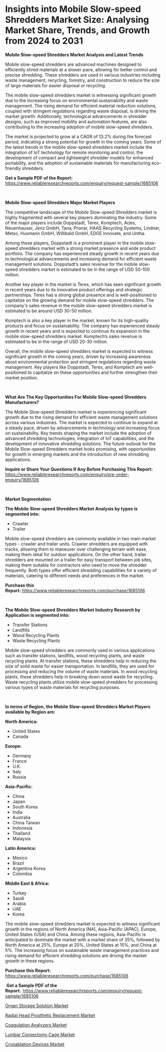 <p><h1>Insights into Mobile Slow-speed Shredders Market Size: Analysing Market Share, Trends, and Growth from 2024 to 2031</h1></p><p><strong>Mobile Slow-speed Shredders Market Analysis and Latest Trends</strong></p>
<p><p>Mobile slow-speed shredders are advanced machines designed to efficiently shred materials at a slower pace, allowing for better control and precise shredding. These shredders are used in various industries including waste management, recycling, forestry, and construction to reduce the size of large materials for easier disposal or recycling.</p><p>The mobile slow-speed shredders market is witnessing significant growth due to the increasing focus on environmental sustainability and waste management. The rising demand for efficient material reduction solutions, coupled with stringent regulations regarding waste disposal, is driving the market growth. Additionally, technological advancements in shredder designs, such as improved mobility and automation features, are also contributing to the increasing adoption of mobile slow-speed shredders.</p><p>The market is projected to grow at a CAGR of 13.2% during the forecast period, indicating a strong potential for growth in the coming years. Some of the latest trends in the mobile slow-speed shredders market include the integration of IoT technology for remote monitoring and control, the development of compact and lightweight shredder models for enhanced portability, and the adoption of sustainable materials for manufacturing eco-friendly shredders.</p></p>
<p><strong>Get a Sample PDF of the Report:&nbsp;</strong> <a href="https://www.reliableresearchreports.com/enquiry/request-sample/1685106">https://www.reliableresearchreports.com/enquiry/request-sample/1685106</a></p>
<p>&nbsp;</p>
<p><strong>Mobile Slow-speed Shredders Major Market Players</strong></p>
<p><p>The competitive landscape of the Mobile Slow-speed Shredders market is highly fragmented with several key players dominating the industry. Some of the major players include Doppstadt, Terex, Komptech, Arjes, Neuenhauser, Jenz GmbH, Tana, Pronar, HAAS Recycling Systems, Lindner, Metso, Husmann GmbH, Willibald GmbH, EDGE Innovate, and Untha.</p><p>Among these players, Doppstadt is a prominent player in the mobile slow-speed shredders market with a strong market presence and wide product portfolio. The company has experienced steady growth in recent years due to technological advancements and increasing demand for efficient waste management solutions. Doppstadt’s sales revenue for the mobile slow-speed shredders market is estimated to be in the range of USD 50-100 million.</p><p>Another key player in the market is Terex, which has seen significant growth in recent years due to its innovative product offerings and strategic partnerships. Terex has a strong global presence and is well-positioned to capitalize on the growing demand for mobile slow-speed shredders. The company's sales revenue in the mobile slow-speed shredders market is estimated to be around USD 30-50 million.</p><p>Komptech is also a key player in the market, known for its high-quality products and focus on sustainability. The company has experienced steady growth in recent years and is expected to continue its expansion in the mobile slow-speed shredders market. Komptech’s sales revenue is estimated to be in the range of USD 20-30 million.</p><p>Overall, the mobile slow-speed shredders market is expected to witness significant growth in the coming years, driven by increasing awareness about environmental protection and stringent regulations regarding waste management. Key players like Doppstadt, Terex, and Komptech are well-positioned to capitalize on these opportunities and further strengthen their market position.</p></p>
<p>&nbsp;</p>
<p><strong>What Are The Key Opportunities For Mobile Slow-speed Shredders Manufacturers?</strong></p>
<p><p>The Mobile Slow-speed Shredders market is experiencing significant growth due to the rising demand for efficient waste management solutions across various industries. The market is expected to continue to expand at a steady pace, driven by advancements in technology and increasing focus on sustainability. Key trends shaping the market include the adoption of advanced shredding technologies, integration of IoT capabilities, and the development of innovative shredding solutions. The future outlook for the Mobile Slow-speed Shredders market looks promising, with opportunities for growth in emerging markets and the introduction of new shredding applications.</p></p>
<p><strong>Inquire or Share Your Questions If Any Before Purchasing This Report:</strong> <a href="https://www.reliableresearchreports.com/enquiry/pre-order-enquiry/1685106">https://www.reliableresearchreports.com/enquiry/pre-order-enquiry/1685106</a></p>
<p>&nbsp;</p>
<p><strong>Market Segmentation</strong></p>
<p><strong>The Mobile Slow-speed Shredders Market Analysis by types is segmented into:</strong></p>
<p><ul><li>Crawler</li><li>Trailer</li></ul></p>
<p><p>Mobile slow-speed shredders are commonly available in two main market types - crawler and trailer units. Crawler shredders are equipped with tracks, allowing them to maneuver over challenging terrain with ease, making them ideal for outdoor applications. On the other hand, trailer shredders are mounted on a trailer for easy transport between job sites, making them suitable for contractors who need to move the shredder frequently. Both types offer efficient shredding capabilities for a variety of materials, catering to different needs and preferences in the market.</p></p>
<p><strong>Purchase this Report:&nbsp;</strong><a href="https://www.reliableresearchreports.com/purchase/1685106">https://www.reliableresearchreports.com/purchase/1685106</a></p>
<p>&nbsp;</p>
<p><strong>The Mobile Slow-speed Shredders Market Industry Research by Application is segmented into:</strong></p>
<p><ul><li>Transfer Stations</li><li>Landfills</li><li>Wood Recycling Plants</li><li>Waste Recycling Plants</li></ul></p>
<p><p>Mobile slow-speed shredders are commonly used in various applications such as transfer stations, landfills, wood recycling plants, and waste recycling plants. At transfer stations, these shredders help in reducing the size of solid waste for easier transportation. In landfills, they are used for processing and reducing the volume of waste materials. In wood recycling plants, these shredders help in breaking down wood waste for recycling. Waste recycling plants utilize mobile slow-speed shredders for processing various types of waste materials for recycling purposes.</p></p>
<p>&nbsp;</p>
<p><strong>In terms of Region, the Mobile Slow-speed Shredders Market Players available by Region are:</strong></p>
<p>
    <p> <strong> North America: </strong>
        <ul>
            <li>United States</li>
            <li>Canada</li>
        </ul>
        </p> 
    <p> <strong> Europe: </strong>
        <ul>
            <li>Germany</li>
            <li>France</li>
            <li>U.K.</li>
            <li>Italy</li>
            <li>Russia</li>
        </ul>
        </p> 
    <p> <strong> Asia-Pacific: </strong>
        <ul>
            <li>China</li>
            <li>Japan</li>
            <li>South Korea</li>
            <li>India</li>
            <li>Australia</li>
            <li>China Taiwan</li>
            <li>Indonesia</li>
            <li>Thailand</li>
            <li>Malaysia</li>
        </ul>
        </p> 
    <p> <strong> Latin America: </strong>
        <ul>
            <li>Mexico</li>
            <li>Brazil</li>
            <li>Argentina Korea</li>
            <li>Colombia</li>
        </ul>
        </p> 
    <p> <strong> Middle East & Africa: </strong>
        <ul>
            <li>Turkey</li>
            <li>Saudi</li>
            <li>Arabia</li>
            <li>UAE</li>
            <li>Korea</li>
        </ul>
    </p>
    </p>
<p><p>The mobile slow-speed shredders market is expected to witness significant growth in the regions of North America (NA), Asia-Pacific (APAC), Europe, United States (USA) and China. Among these regions, Asia-Pacific is anticipated to dominate the market with a market share of 35%, followed by North America at 25%, Europe at 20%, United States at 15%, and China at 5%. The increasing focus on sustainable waste management practices and rising demand for efficient shredding solutions are driving the market growth in these regions.</p></p>
<p><strong>Purchase this Report: </strong><a href="https://www.reliableresearchreports.com/purchase/1685106">https://www.reliableresearchreports.com/purchase/1685106</a></p>
<p>&nbsp;<strong>Get a Sample PDF of the Report:&nbsp;&nbsp;</strong><a href="https://www.reliableresearchreports.com/enquiry/request-sample/1685106">https://www.reliableresearchreports.com/enquiry/request-sample/1685106</a></p>
<p><strong></strong></p>
<p><p><a href="https://medium.com/@cathymaggio/organ-storage-solution-market-the-key-to-successful-business-strategy-forecast-till-2031-0cd193cc4c51">Organ Storage Solution Market</a></p><p><a href="https://medium.com/@cathymaggio/radial-head-prosthetic-replacement-market-analysis-its-cagr-market-segmentation-and-global-49535a89ffa4">Radial Head Prosthetic Replacement Market</a></p><p><a href="https://medium.com/@desmondmraz1/coagulation-analyzers-market-analysis-its-cagr-market-segmentation-and-global-industry-overview-326fa5177ffd">Coagulation Analyzers Market</a></p><p><a href="https://medium.com/@cathymaggio/lumbar-corpectomy-cage-market-size-cagr-trends-2024-2030-dc6201f551c0">Lumbar Corpectomy Cage Market</a></p><p><a href="https://medium.com/@desmondmraz1/cryoablation-devices-market-competitive-analysis-market-trends-and-forecast-to-2031-97e9694868c4">Cryoablation Devices Market</a></p></p>